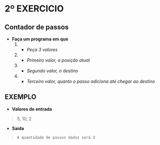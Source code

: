 # 2º EXERCICIO 

## Contador de passos

* **Faça um programa em que**
  1. - *Peça 3 valores*
  2. - *Primeiro valor, a posição atual*
  3. - *Segundo valor, o destino*
  4. - *Terceiro valor, quanto o passo adiciona até chegar ao destino*
  
  
##  __EXEMPLO__

* **Valores de entrada**
> 5, 10, 2

* **Saida**

> `A quantidade de passos dados será 3`
